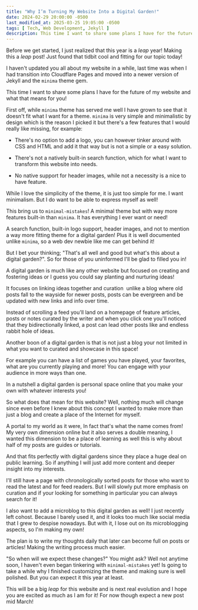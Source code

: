 ```yaml
---
title: "Why I’m Turning My Website Into a Digital Garden!"
date: 2024-02-29 20:00:00 -0500
last_modified_at: 2025-03-25 19:05:00 -0500
tags: [ Tech, Web Development, Jekyll ]
description: This time I want to share some plans I have for the future of my website and what that means for you!
---
```


Before we get started, I just realized that this year is a *leap* year! Making this a *leap* post! Just found that tidbit cool and fitting for our topic today!

I haven't updated you all about my website in a while, last time was when I had transition into Cloudflare Pages and moved into a newer version of Jekyll and the `minima` theme gem.

This time I want to share some plans I have for the future of my website and what that means for you!

First off, while `minima` theme has served me well I have grown to see that it doesn't fit what I want for a theme.
`minima` is very simple and minimalistic by design which is the reason I picked it but there's a few features that I would really like missing, for example:

- There's no option to add a logo, you can however tinker around with CSS and HTML and add it that way but is not a simple or a easy solution.

- There's not a natively built-in search function, which for what I want to transform this website into needs.

- No native support for header images, while not a necessity is a nice to have feature.

While I love the simplicity of the theme, it is just too simple for me. I want minimalism. But I do want to be able to express myself as well!

This bring us to `minimal-mistakes`! A minimal theme but with way more features built-in than `minima`. It has everything I ever want or need!

A search function, built-in logo support, header images, and not to mention a way more fitting theme for a digital garden!
Plus it is well documented unlike `minima`, so a web dev newbie like me can get behind it!

But I bet your thinking; "That's all well and good but what's this about a digital garden?".
So for those of you uninformed I'll be glad to filled you in!

A digital garden is much like any other website but focused on creating and fostering ideas or I guess you could say planting and nurturing ideas!

It focuses on linking ideas together and curation  unlike a blog where old posts fall to the wayside for newer posts, posts can be evergreen and be updated with new links and info over time.

Instead of scrolling a feed you'll land on a homepage of feature articles, posts or notes curated by the writer and when you click one you'll noticed that they bidirectionally linked, a post can lead other posts like and endless rabbit hole of ideas.

Another boon of a digital garden is that is not just a blog your not limited in what you want to curated and showcase in this space!

For example you can have a list of games you have played, your favorites, what are you currently playing and more! You can engage with your audience in more ways than one.

In a nutshell a digital garden is personal space online that you make your own with whatever interests you!

So what does that mean for this website? Well, nothing much will change since even before I knew about this concept I wanted to make more than just a blog and create a place of the Internet for myself.

A portal to my world as it were, In fact that's what the name comes from! My very own dimension online but it also serves a double meaning, I wanted this dimension to be a place of learning as well this is why about half of my posts are guides or tutorials.

And that fits perfectly with digital gardens since they place a huge deal on public learning. So if anything I will just add more content and deeper insight into my interests.

I'll still have a page with chronologically sorted posts for those who want to read the latest and for feed readers. But I will slowly put more emphasis on curation and if your looking for something in particular you can always search for it!

I also want to add a microblog to this digital garden as well! I just recently left cohost. Because I barely used it, and it looks too much like social media that I grew to despise nowadays. But with it, I lose out on its microblogging aspects, so I'm making my own!

The plan is to write my thoughts daily that later can become full on posts or articles! Making the writing process much easier.

"So when will we expect these changes?" You might ask? Well not anytime soon, I haven't even began tinkering with `minimal-mistakes` yet! Is going to take a while why I finished customizing the theme and making sure is well polished. But you can expect it this year at least.

This will be a big *leap* for this website and is next real evolution and I hope you are excited as much as I am for it! For now though expect a new post mid March!
